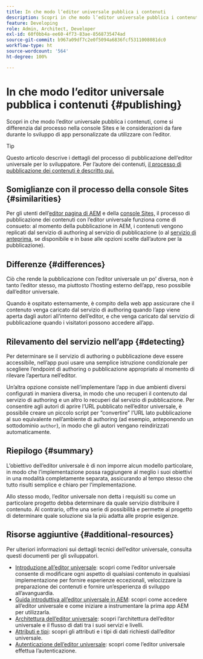 ```yaml
---
title: In che modo l’editor universale pubblica i contenuti
description: Scopri in che modo l’editor universale pubblica i contenuti, come si differenzia dal processo nella console Sites e le considerazioni da fare durante lo sviluppo di app personalizzate da utilizzare con l’editor.
feature: Developing
role: Admin, Architect, Developer
exl-id: 60f0bb4a-ee60-4f73-83ae-8568735474ad
source-git-commit: b967a09df7c2e0f5094a6836fcf5311008081dc0
workflow-type: ht
source-wordcount: '564'
ht-degree: 100%

---
```


# In che modo l’editor universale pubblica i contenuti {#publishing}

Scopri in che modo l’editor universale pubblica i contenuti, come si differenzia dal processo nella console Sites e le considerazioni da fare durante lo sviluppo di app personalizzate da utilizzare con l’editor.

>[!TIP]
>
>Questo articolo descrive i dettagli del processo di pubblicazione dell’editor universale per lo sviluppatore. Per l’autore dei contenuti, [il processo di pubblicazione dei contenuti è descritto qui.](/help/sites-cloud/authoring/universal-editor/publishing.md)

## Somiglianze con il processo della console Sites {#similarities}

Per gli utenti dell’[editor pagina di AEM](/help/sites-cloud/authoring/page-editor/introduction.md) e della [console Sites,](/help/sites-cloud/authoring/sites-console/introduction.md) il processo di pubblicazione dei contenuti con l’editor universale funziona come di consueto: al momento della pubblicazione in AEM, i contenuti vengono replicati dal servizio di authoring al servizio di pubblicazione (o al [servizio di anteprima](/help/sites-cloud/authoring/sites-console/previewing-content.md), se disponibile e in base alle opzioni scelte dall’autore per la pubblicazione).

## Differenze {#differences}

Ciò che rende la pubblicazione con l’editor universale un po’ diversa, non è tanto l’editor stesso, ma piuttosto l’hosting esterno dell’app, reso possibile dall’editor universale.

Quando è ospitato esternamente, è compito della web app assicurare che il contenuto venga caricato dal servizio di authoring quando l’app viene aperta dagli autori all’interno dell’editor, e che venga caricato dal servizio di pubblicazione quando i visitatori possono accedere all’app.

## Rilevamento del servizio nell’app {#detecting}

Per determinare se il servizio di authoring o pubblicazione deve essere accessibile, nell’app puoi usare una semplice istruzione condizionale per scegliere l’endpoint di authoring o pubblicazione appropriato al momento di rilevare l’apertura nell’editor.

Un’altra opzione consiste nell’implementare l’app in due ambienti diversi configurati in maniera diversa, in modo che uno recuperi il contenuto dal servizio di authoring e un altro lo recuperi dal servizio di pubblicazione. Per consentire agli autori di aprire l’URL pubblicato nell’editor universale, è possibile creare un piccolo script per “convertire” l’URL lato pubblicazione al suo equivalente nell’ambiente di authoring (ad esempio, anteponendo un sottodominio `author`), in modo che gli autori vengano reindirizzati automaticamente.

## Riepilogo {#summary}

L’obiettivo dell’editor universale è di non imporre alcun modello particolare, in modo che l’implementazione possa raggiungere al meglio i suoi obiettivi in una modalità completamente separata, assicurando al tempo stesso che tutto risulti semplice e chiaro per l’implementazione.

Allo stesso modo, l’editor universale non detta i requisiti su come un particolare progetto debba determinare da quale servizio distribuire il contenuto. Al contrario, offre una serie di possibilità e permette al progetto di determinare quale soluzione sia la più adatta alle proprie esigenze.

## Risorse aggiuntive {#additional-resources}

Per ulteriori informazioni sui dettagli tecnici dell’editor universale, consulta questi documenti per gli sviluppatori.

* [Introduzione all’editor universale](/help/implementing/universal-editor/introduction.md): scopri come l’editor universale consente di modificare ogni aspetto di qualsiasi contenuto in qualsiasi implementazione per fornire esperienze eccezionali, velocizzare la preparazione dei contenuti e fornire un’esperienza di sviluppo all’avanguardia.
* [Guida introduttiva all’editor universale in AEM](/help/implementing/universal-editor/getting-started.md): scopri come accedere all’editor universale e come iniziare a instrumentare la prima app AEM per utilizzarla.
* [Architettura dell’editor universale](/help/implementing/universal-editor/architecture.md): scopri l’architettura dell’editor universale e il flusso di dati tra i suoi servizi e livelli.
* [Attributi e tipi](/help/implementing/universal-editor/attributes-types.md): scopri gli attributi e i tipi di dati richiesti dall’editor universale.
* [Autenticazione dell’editor universale](/help/implementing/universal-editor/authentication.md): scopri come l’editor universale effettua l’autenticazione.
